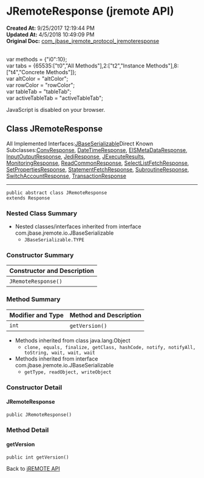# JRemoteResponse (jremote API)

**Created At:** 9/25/2017 12:19:44 PM  
**Updated At:** 4/5/2018 10:49:09 PM  
**Original Doc:** [com_jbase_jremote_protocol_jremoteresponse](https://docs.jbase.com/39270-protocol/com_jbase_jremote_protocol_jremoteresponse)  

<!--<br>    try {<br>        if (location.href.indexOf('is-external=true') == -1) {<br>            parent.document.title="JRemoteResponse (jremote   API)";<br>        }<br>    }<br>    catch(err) {<br>    }<br>//--><br>var methods = {"i0":10};<br>var tabs = {65535:["t0","All Methods"],2:["t2","Instance Methods"],8:["t4","Concrete Methods"]};<br>var altColor = "altColor";<br>var rowColor = "rowColor";<br>var tableTab = "tableTab";<br>var activeTableTab = "activeTableTab";
JavaScript is disabled on your browser.



## Class JRemoteResponse

All Implemented Interfaces:[JBaseSerializable](/39250-io/com_jbase_jremote_io_jbaseserializable "interface in com.jbase.jremote.io")Direct Known Subclasses:[ConvResponse](/39270-protocol/com_jbase_jremote_protocol_convresponse "class in com.jbase.jremote.protocol"), [DateTimeResponse](/39270-protocol/com_jbase_jremote_protocol_datetimeresponse "class in com.jbase.jremote.protocol"), [EISMetaDataResponse](/39270-protocol/com_jbase_jremote_protocol_eismetadataresponse "class in com.jbase.jremote.protocol"), [InputOutputResponse](/39270-protocol/com_jbase_jremote_protocol_inputoutputresponse "class in com.jbase.jremote.protocol"), [JediResponse](/39270-protocol/com_jbase_jremote_protocol_jediresponse "class in com.jbase.jremote.protocol"), [JExecuteResults](/39248-jremote/com_jbase_jremote_jexecuteresults "class in com.jbase.jremote"), [MonitoringResponse](/39270-protocol/com_jbase_jremote_protocol_monitoringresponse "class in com.jbase.jremote.protocol"), [ReadCommonResponse](/39270-protocol/com_jbase_jremote_protocol_readcommonresponse "class in com.jbase.jremote.protocol"), [SelectListFetchResponse](/39270-protocol/com_jbase_jremote_protocol_selectlistfetchresponse "class in com.jbase.jremote.protocol"), [SetPropertiesResponse](/39270-protocol/com_jbase_jremote_protocol_setpropertiesresponse "class in com.jbase.jremote.protocol"), [StatementFetchResponse](/39270-protocol/com_jbase_jremote_protocol_statementfetchresponse "class in com.jbase.jremote.protocol"), [SubroutineResponse](/39270-protocol/com_jbase_jremote_protocol_subroutineresponse "class in com.jbase.jremote.protocol"), [SwitchAccountResponse](/39270-protocol/com_jbase_jremote_protocol_switchaccountresponse "class in com.jbase.jremote.protocol"), [TransactionResponse](/39270-protocol/com_jbase_jremote_protocol_transactionresponse "class in com.jbase.jremote.protocol")
* * *


```
public abstract class JRemoteResponse
extends Response
```

### Nested Class Summary

- Nested classes/interfaces inherited from interface com.jbase.jremote.io.JBaseSerializable
    - `JBaseSerializable.TYPE`






### Constructor Summary


| Constructor and Description<br> |
| --- |
| `JRemoteResponse()` <br> |






### Method Summary


| Modifier and Type<br> | Method and Description<br> |
| --- | --- |
| `int`<br> | `getVersion()` <br> |


- Methods inherited from class java.lang.Object
    - `clone, equals, finalize, getClass, hashCode, notify, notifyAll, toString, wait, wait, wait`
- Methods inherited from interface com.jbase.jremote.io.JBaseSerializable
    - `getType, readObject, writeObject`

### Constructor Detail

#### JRemoteResponse

```
public JRemoteResponse()
```





### Method Detail

#### getVersion

```
public int getVersion()
```

Back to [jREMOTE API](com_jbase_jremote_package-summary)


